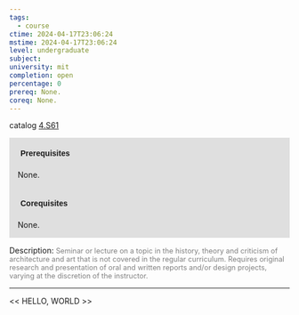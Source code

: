 ```yaml
---
tags:
  - course
ctime: 2024-04-17T23:06:24
mstime: 2024-04-17T23:06:24
level: undergraduate
subject: 
university: mit
completion: open
percentage: 0
prereq: None.
coreq: None.
---
```


catalog [4.S61](http://student.mit.edu/catalog/m4f.html#4.S61)

<span style="display: block; padding: 15px; background-color: rgb(100, 100, 100, 0.2);"><font id="m_prereq3209_0" style="display: block; font-family: Arial, sans-serif; font-weight: bold; padding: 5px">Prerequisites</font><br><span id="prereq3209_0">None.</span></span>
<span style="display: block; padding: 15px; background-color: rgb(100, 100, 100, 0.2);"><font id="m_coreq3209_0" style="display: block; font-family: Arial, sans-serif; font-weight: bold; padding: 5px">Corequisites</font><br><span id="coreq3209_0">None.</span></span>

<font style="">Description:</font>
<font style="color: grey; font-size: 0.8rem;">Seminar or lecture on a topic in the history, theory and criticism of architecture and art that is not covered in the regular curriculum. Requires original research and presentation of oral and written reports and/or design projects, varying at the discretion of the instructor.</font>



---

<< HELLO, WORLD >>
